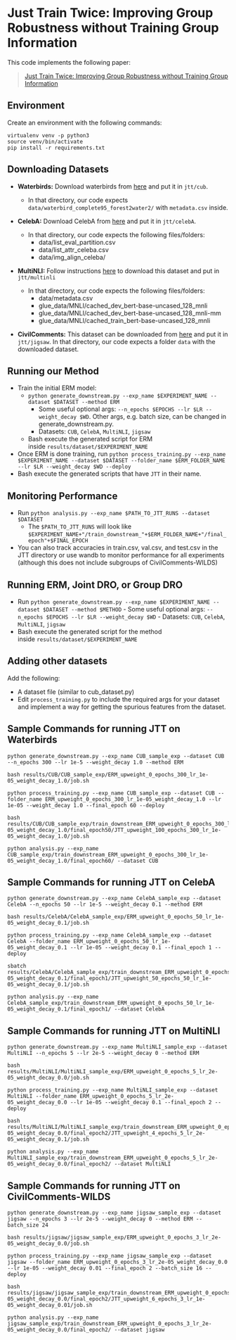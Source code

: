 # Just Train Twice: Improving Group Robustness without Training Group Information

This code implements the following paper: 

> [Just Train Twice: Improving Group Robustness without Training Group Information](https://arxiv.org/pdf/2107.09044.pdf)


## Environment

Create an environment with the following commands:
```
virtualenv venv -p python3
source venv/bin/activate
pip install -r requirements.txt
```

## Downloading Datasets

- **Waterbirds:** Download waterbirds from [here](https://nlp.stanford.edu/data/dro/waterbird_complete95_forest2water2.tar.gz) and put it in `jtt/cub`.
    - In that directory, our code expects `data/waterbird_complete95_forest2water2/` with `metadata.csv` inside.

- **CelebA:** Download CelebA from [here](https://www.kaggle.com/jessicali9530/celeba-dataset) and put it in `jtt/celebA`.
    - In that directory, our code expects the following files/folders:
        - data/list_eval_partition.csv
        - data/list_attr_celeba.csv
        - data/img_align_celeba/

- **MultiNLI:** Follow instructions [here](https://github.com/kohpangwei/group_DRO#multinli-with-annotated-negations) to download this dataset and put in `jtt/multinli`
    - In that directory, our code expects the following files/folders:
        - data/metadata.csv
        - glue_data/MNLI/cached_dev_bert-base-uncased_128_mnli
        - glue_data/MNLI/cached_dev_bert-base-uncased_128_mnli-mm
        - glue_data/MNLI/cached_train_bert-base-uncased_128_mnli

- **CivilComments:** This dataset can be downloaded from [here](https://worksheets.codalab.org/rest/bundles/0x8cd3de0634154aeaad2ee6eb96723c6e/contents/blob/) and put it in `jtt/jigsaw`. In that directory, our code expects a folder `data` with the downloaded dataset.

## **Running our Method**

- Train the initial ERM model:
    - `python generate_downstream.py --exp_name $EXPERIMENT_NAME --dataset $DATASET --method ERM`
        - Some useful optional args: `--n_epochs $EPOCHS --lr $LR --weight_decay $WD`. Other args, e.g. batch size, can be changed in generate_downstream.py.
        - Datasets: `CUB`, `CelebA`, `MultiNLI`, `jigsaw`
    - Bash execute the generated script for ERM inside `results/dataset/$EXPERIMENT_NAME`
- Once ERM is done training, run `python process_training.py --exp_name $EXPERIMENT_NAME --dataset $DATASET --folder_name $ERM_FOLDER_NAME --lr $LR --weight_decay $WD --deploy`
- Bash execute the generated scripts that have `JTT` in their name.

## Monitoring Performance

- Run `python analysis.py --exp_name $PATH_TO_JTT_RUNS --dataset $DATASET`
    - The `$PATH_TO_JTT_RUNS` will look like `$EXPERIMENT_NAME+"/train_downstream_"+$ERM_FOLDER_NAME+"/final_epoch"+$FINAL_EPOCH`
- You can also track accuracies in train.csv, val.csv, and test.csv in the JTT directory or use wandb to monitor performance for all experiments (although this does not include subgroups of CivilComments-WILDS)

## Running ERM, Joint DRO, or Group DRO
- Run `python generate_downstream.py --exp_name $EXPERIMENT_NAME --dataset $DATASET --method $METHOD`
        - Some useful optional args: `--n_epochs $EPOCHS --lr $LR --weight_decay $WD`
        - Datasets: `CUB`, `CelebA`, `MultiNLI`, `jigsaw`
- Bash execute the generated script for the method inside `results/dataset/$EXPERIMENT_NAME`

## **Adding other datasets**

Add the following:

- A dataset file (similar to cub_dataset.py)
- Edit `process_training.py` to include the required args for your dataset and implement a way for getting the spurious features from the dataset.

## Sample Commands for running JTT on Waterbirds

```
python generate_downstream.py --exp_name CUB_sample_exp --dataset CUB --n_epochs 300 --lr 1e-5 --weight_decay 1.0 --method ERM

bash results/CUB/CUB_sample_exp/ERM_upweight_0_epochs_300_lr_1e-05_weight_decay_1.0/job.sh

python process_training.py --exp_name CUB_sample_exp --dataset CUB --folder_name ERM_upweight_0_epochs_300_lr_1e-05_weight_decay_1.0 --lr 1e-05 --weight_decay 1.0 --final_epoch 60 --deploy

bash results/CUB/CUB_sample_exp/train_downstream_ERM_upweight_0_epochs_300_lr_1e-05_weight_decay_1.0/final_epoch50/JTT_upweight_100_epochs_300_lr_1e-05_weight_decay_1.0/job.sh

python analysis.py --exp_name CUB_sample_exp/train_downstream_ERM_upweight_0_epochs_300_lr_1e-05_weight_decay_1.0/final_epoch60/ --dataset CUB
```

## Sample Commands for running JTT on CelebA

```
python generate_downstream.py --exp_name CelebA_sample_exp --dataset CelebA --n_epochs 50 --lr 1e-5 --weight_decay 0.1 --method ERM

bash results/CelebA/CelebA_sample_exp/ERM_upweight_0_epochs_50_lr_1e-05_weight_decay_0.1/job.sh

python process_training.py --exp_name CelebA_sample_exp --dataset CelebA --folder_name ERM_upweight_0_epochs_50_lr_1e-05_weight_decay_0.1 --lr 1e-05 --weight_decay 0.1 --final_epoch 1 --deploy

sbatch results/CelebA/CelebA_sample_exp/train_downstream_ERM_upweight_0_epochs_50_lr_1e-05_weight_decay_0.1/final_epoch1/JTT_upweight_50_epochs_50_lr_1e-05_weight_decay_0.1/job.sh

python analysis.py --exp_name CelebA_sample_exp/train_downstream_ERM_upweight_0_epochs_50_lr_1e-05_weight_decay_0.1/final_epoch1/ --dataset CelebA
```


## Sample Commands for running JTT on MultiNLI

```
python generate_downstream.py --exp_name MultiNLI_sample_exp --dataset MultiNLI --n_epochs 5 --lr 2e-5 --weight_decay 0 --method ERM

bash results/MultiNLI/MultiNLI_sample_exp/ERM_upweight_0_epochs_5_lr_2e-05_weight_decay_0.0/job.sh

python process_training.py --exp_name MultiNLI_sample_exp --dataset MultiNLI --folder_name ERM_upweight_0_epochs_5_lr_2e-05_weight_decay_0.0 --lr 1e-05 --weight_decay 0.1 --final_epoch 2 --deploy

bash results/MultiNLI/MultiNLI_sample_exp/train_downstream_ERM_upweight_0_epochs_5_lr_2e-05_weight_decay_0.0/final_epoch2/JTT_upweight_4_epochs_5_lr_2e-05_weight_decay_0.1/job.sh

python analysis.py --exp_name MultiNLI_sample_exp/train_downstream_ERM_upweight_0_epochs_5_lr_2e-05_weight_decay_0.0/final_epoch2/ --dataset MultiNLI
```


## Sample Commands for running JTT on CivilComments-WILDS

```
python generate_downstream.py --exp_name jigsaw_sample_exp --dataset jigsaw --n_epochs 3 --lr 2e-5 --weight_decay 0 --method ERM --batch_size 24

bash results/jigsaw/jigsaw_sample_exp/ERM_upweight_0_epochs_3_lr_2e-05_weight_decay_0.0/job.sh

python process_training.py --exp_name jigsaw_sample_exp --dataset jigsaw --folder_name ERM_upweight_0_epochs_3_lr_2e-05_weight_decay_0.0 --lr 1e-05 --weight_decay 0.01 --final_epoch 2 --batch_size 16 --deploy

bash results/jigsaw/jigsaw_sample_exp/train_downstream_ERM_upweight_0_epochs_3_lr_2e-05_weight_decay_0.0/final_epoch2/JTT_upweight_6_epochs_3_lr_1e-05_weight_decay_0.01/job.sh

python analysis.py --exp_name jigsaw_sample_exp/train_downstream_ERM_upweight_0_epochs_3_lr_2e-05_weight_decay_0.0/final_epoch2/ --dataset jigsaw
```
